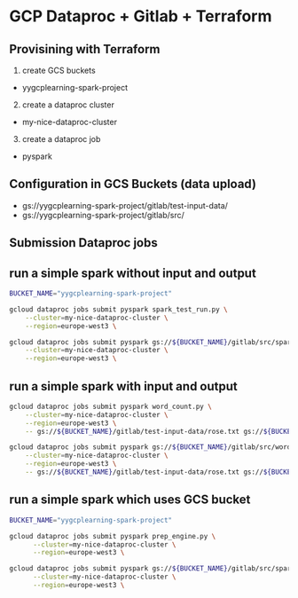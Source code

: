 # GCP Dataproc + Gitlab + Terraform

## Provisining with Terraform
1. create GCS buckets
- yygcplearning-spark-project

2. create a dataproc cluster
- my-nice-dataproc-cluster

3. create a dataproc job
- pyspark

## Configuration in GCS Buckets (data upload)
- gs://yygcplearning-spark-project/gitlab/test-input-data/
- gs://yygcplearning-spark-project/gitlab/src/

## Submission Dataproc jobs

## run a simple spark without input and output
```bash
BUCKET_NAME="yygcplearning-spark-project"

gcloud dataproc jobs submit pyspark spark_test_run.py \
    --cluster=my-nice-dataproc-cluster \
    --region=europe-west3 \

gcloud dataproc jobs submit pyspark gs://${BUCKET_NAME}/gitlab/src/spark_test_run.py \
    --cluster=my-nice-dataproc-cluster \
    --region=europe-west3 \

```
## run a simple spark with input and output
```bash
gcloud dataproc jobs submit pyspark word_count.py \
    --cluster=my-nice-dataproc-cluster \
    --region=europe-west3 \
    -- gs://${BUCKET_NAME}/gitlab/test-input-data/rose.txt gs://${BUCKET_NAME}/output/

gcloud dataproc jobs submit pyspark gs://${BUCKET_NAME}/gitlab/src/word_count.py \
    --cluster=my-nice-dataproc-cluster \
    --region=europe-west3 \
    -- gs://${BUCKET_NAME}/gitlab/test-input-data/rose.txt gs://${BUCKET_NAME}/output/
```
## run a simple spark which uses GCS bucket
```bash
BUCKET_NAME="yygcplearning-spark-project"

gcloud dataproc jobs submit pyspark prep_engine.py \
      --cluster=my-nice-dataproc-cluster \
      --region=europe-west3 \

gcloud dataproc jobs submit pyspark gs://${BUCKET_NAME}/gitlab/src/spark/prep_engine.py \
      --cluster=my-nice-dataproc-cluster \
      --region=europe-west3 \
```